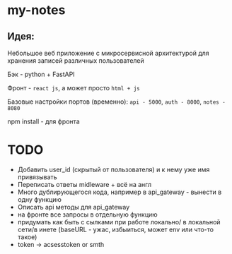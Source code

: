 # my-notes

## Идея:
Небольшое веб приложение с микросервисной архитектурой для хранения записей различных пользователей

Бэк - python + FastAPI

Фронт - `react js`, а может просто `html + js`

Базовые настройки портов (временно): `api - 5000`, `auth - 8000`, `notes - 8080`

npm install - для фронта
# TODO
- Добавить user_id (скрытый от пользователя)  и к нему уже имя привязывать
- Переписать ответы midleware + всё на англ
- Много дублирующегося кода, например в api_gateway - вынести в одну функцию
- Описать api методы для api_gateway
- на фронте все запросы в отдельную функцию
- придумать как быть с сылками при работе локально/ в локальной сети/в инете (baseURL - ужас, избыиться, может env или что-то такое)
- token -> acsesstoken or smth